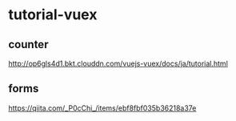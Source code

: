 # tutorial-vuex

## counter

http://op6gls4d1.bkt.clouddn.com/vuejs-vuex/docs/ja/tutorial.html

## forms

https://qiita.com/_P0cChi_/items/ebf8fbf035b36218a37e

